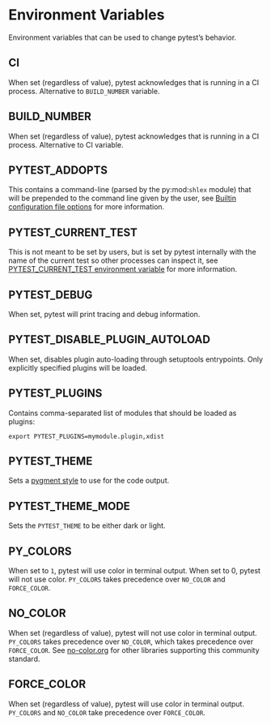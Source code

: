 # Environment Variables

Environment variables that can be used to change pytest’s behavior.

## CI

When set (regardless of value), pytest acknowledges that is running in a CI process. Alternative to `BUILD_NUMBER` variable.

## BUILD_NUMBER

When set (regardless of value), pytest acknowledges that is running in a CI process. Alternative to CI variable.

## PYTEST_ADDOPTS

This contains a command-line (parsed by the py:mod:`shlex` module) that will be prepended to the command line given by the user, see [Builtin configuration file options](/python/pytest/reference_guides/configuration#builtin-configuration-file-options) for more information.

## PYTEST_CURRENT_TEST

This is not meant to be set by users, but is set by pytest internally with the name of the current test so other processes can inspect it, see [PYTEST_CURRENT_TEST environment variable](/python/pytest/further_topics/example_trick/basic_pattern#pytest-current-test-environment-variable) for more information.

## PYTEST_DEBUG

When set, pytest will print tracing and debug information.

## PYTEST_DISABLE_PLUGIN_AUTOLOAD

When set, disables plugin auto-loading through setuptools entrypoints. Only explicitly specified plugins will be loaded.

## PYTEST_PLUGINS

Contains comma-separated list of modules that should be loaded as plugins:

```shell
export PYTEST_PLUGINS=mymodule.plugin,xdist
```

## PYTEST_THEME

Sets a [pygment style](https://pygments.org/docs/styles/) to use for the code output.

## PYTEST_THEME_MODE

Sets the `PYTEST_THEME` to be either dark or light.

## PY_COLORS

When set to `1`, pytest will use color in terminal output. When set to 0, pytest will not use color. `PY_COLORS` takes precedence over `NO_COLOR` and `FORCE_COLOR`.

## NO_COLOR

When set (regardless of value), pytest will not use color in terminal output. `PY_COLORS` takes precedence over `NO_COLOR`, which takes precedence over `FORCE_COLOR`. See [no-color.org](https://no-color.org/) for other libraries supporting this community standard.

## FORCE_COLOR

When set (regardless of value), pytest will use color in terminal output. `PY_COLORS` and `NO_COLOR` take precedence over `FORCE_COLOR`.